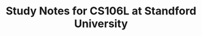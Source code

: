 ---
layout: post
title: Study Notes for CS106L at Standford University
tags: [C++, Parallel Programming]
readtime: true
---
